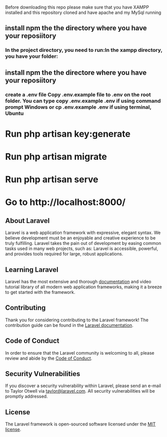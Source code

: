 
Before downloading this repo please make sure that you have XAMPP installed and this repository cloned and have apache and my MySql running


## install npm the the directory where you have your reposiitory

### In the project directory, you need to run:In the xampp directory, you have your folder:

## install npm the the directore where you have your reposiitory

### create a .env file Copy .env.example file to .env on the root folder. You can type copy .env.example .env if using command prompt Windows or cp .env.example .env if using terminal, Ubuntu

# Run php artisan key:generate
# Run php artisan migrate
# Run php artisan serve
# Go to http://localhost:8000/


## About Laravel

Laravel is a web application framework with expressive, elegant syntax. We believe development must be an enjoyable and creative experience to be truly fulfilling. Laravel takes the pain out of development by easing common tasks used in many web projects, such as:
Laravel is accessible, powerful, and provides tools required for large, robust applications.

## Learning Laravel

Laravel has the most extensive and thorough [documentation](https://laravel.com/docs) and video tutorial library of all modern web application frameworks, making it a breeze to get started with the framework.

## Contributing

Thank you for considering contributing to the Laravel framework! The contribution guide can be found in the [Laravel documentation](https://laravel.com/docs/contributions).

## Code of Conduct

In order to ensure that the Laravel community is welcoming to all, please review and abide by the [Code of Conduct](https://laravel.com/docs/contributions#code-of-conduct).

## Security Vulnerabilities

If you discover a security vulnerability within Laravel, please send an e-mail to Taylor Otwell via [taylor@laravel.com](mailto:taylor@laravel.com). All security vulnerabilities will be promptly addressed.

## License

The Laravel framework is open-sourced software licensed under the [MIT license](https://opensource.org/licenses/MIT).
